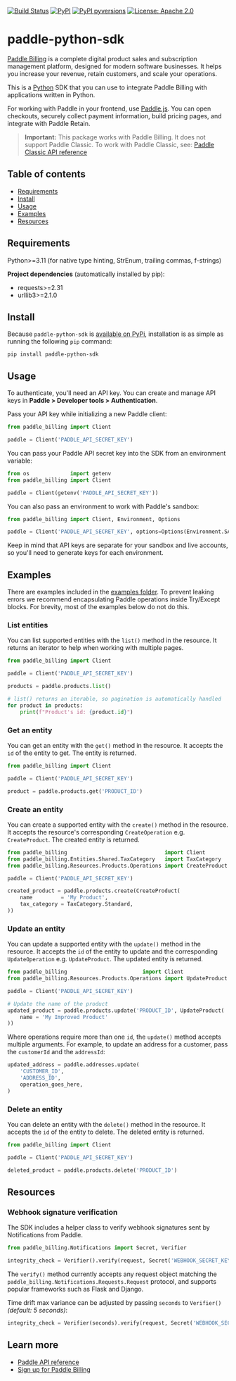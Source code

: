 [![Build Status](https://img.shields.io/github/actions/workflow/status/PaddleHQ/paddle-python-sdk/publish_to_pypi.yml)](https://github.com/PaddleHQ/paddle-python-sdk/actions/?query=branch%3Amain)
[![PyPI](https://img.shields.io/pypi/v/paddle-python-sdk.svg)](https://pypi.python.org/pypi/paddle-python-sdk)
[![PyPI pyversions](https://img.shields.io/pypi/pyversions/paddle-python-sdk.svg)](https://pypi.python.org/pypi/paddle-python-sdk/)
[![License: Apache 2.0](https://img.shields.io/github/license/PaddleHQ/paddle-python-sdk)](http://www.apache.org/licenses/LICENSE-2.0)


# paddle-python-sdk
[Paddle Billing](https://www.paddle.com/billing?utm_source=dx&utm_medium=paddle-python-sdk) is a complete digital product sales and subscription management platform, designed for modern software businesses. It helps you increase your revenue, retain customers, and scale your operations.

This is a [Python](https://www.python.org/) SDK that you can use to integrate Paddle Billing with applications written in Python.

For working with Paddle in your frontend, use [Paddle.js](https://developer.paddle.com/paddlejs/overview?utm_source=dx&utm_medium=paddle-python-sdk). You can open checkouts, securely collect payment information, build pricing pages, and integrate with Paddle Retain.

> **Important:** This package works with Paddle Billing. It does not support Paddle Classic. To work with Paddle Classic, see: [Paddle Classic API reference](https://developer.paddle.com/classic/api-reference/1384a288aca7a-api-reference?utm_source=dx&utm_medium=paddle-python-sdk)


## Table of contents
- [Requirements](#Requirements)
- [Install](#Install)
- [Usage](#Usage)
- [Examples](#Examples)
- [Resources](#Resources)

## Requirements
Python>=3.11 (for native type hinting, StrEnum, trailing commas, f-strings)

**Project dependencies** (automatically installed by pip):
- requests>=2.31
- urllib3>=2.1.0


## Install
Because `paddle-python-sdk` is [available on PyPi](https://pypi.org/project/paddle-python-sdk/), installation is as simple as running the following `pip` command: 

`pip install paddle-python-sdk`



## Usage
To authenticate, you'll need an API key. You can create and manage API keys in **Paddle > Developer tools > Authentication**.

Pass your API key while initializing a new Paddle client:
``` python
from paddle_billing import Client

paddle = Client('PADDLE_API_SECRET_KEY')
```

You can pass your Paddle API secret key into the SDK from an environment variable:
``` python
from os             import getenv
from paddle_billing import Client

paddle = Client(getenv('PADDLE_API_SECRET_KEY'))
```

You can also pass an environment to work with Paddle's sandbox:
``` python
from paddle_billing import Client, Environment, Options

paddle = Client('PADDLE_API_SECRET_KEY', options=Options(Environment.SANDBOX))
```

Keep in mind that API keys are separate for your sandbox and live accounts, so you'll need to generate keys for each environment.



## Examples
There are examples included in the [examples folder](https://github.com/PaddleHQ/paddle-python-sdk/tree/main/examples). To prevent leaking errors we recommend encapsulating Paddle operations inside Try/Except blocks. For brevity, most of the examples below do not do this.

### List entities
You can list supported entities with the `list()` method in the resource. It returns an iterator to help when working with multiple pages.
``` python
from paddle_billing import Client

paddle = Client('PADDLE_API_SECRET_KEY')

products = paddle.products.list()

# list() returns an iterable, so pagination is automatically handled
for product in products:
    print(f"Product's id: {product.id}")
```

### Get an entity
You can get an entity with the `get()` method in the resource. It accepts the `id` of the entity to get. The entity is returned.
``` python
from paddle_billing import Client

paddle = Client('PADDLE_API_SECRET_KEY')

product = paddle.products.get('PRODUCT_ID')
```

### Create an entity
You can create a supported entity with the `create()` method in the resource. It accepts the resource's corresponding `CreateOperation` e.g. `CreateProduct`. The created entity is returned.

``` python
from paddle_billing                               import Client
from paddle_billing.Entities.Shared.TaxCategory   import TaxCategory
from paddle_billing.Resources.Products.Operations import CreateProduct

paddle = Client('PADDLE_API_SECRET_KEY')

created_product = paddle.products.create(CreateProduct(
    name         = 'My Product',
    tax_category = TaxCategory.Standard,
))
```

### Update an entity
You can update a supported entity with the `update()` method in the resource. It accepts the `id` of the entity to update and the corresponding `UpdateOperation` e.g. `UpdateProduct`. The updated entity is returned.
``` python
from paddle_billing                        import Client
from paddle_billing.Resources.Products.Operations import UpdateProduct

paddle = Client('PADDLE_API_SECRET_KEY')

# Update the name of the product
updated_product = paddle.products.update('PRODUCT_ID', UpdateProduct(
    name = 'My Improved Product'
))
```

Where operations require more than one `id`, the `update()` method accepts multiple arguments. For example, to update an address for a customer, pass the `customerId` and the `addressId`:
``` python
updated_address = paddle.addresses.update(
    'CUSTOMER_ID',
    'ADDRESS_ID',
    operation_goes_here,
)
```

### Delete an entity
You can delete an entity with the `delete()` method in the resource. It accepts the `id` of the entity to delete. The deleted entity is returned.
``` python
from paddle_billing import Client

paddle = Client('PADDLE_API_SECRET_KEY')

deleted_product = paddle.products.delete('PRODUCT_ID')
```


## Resources

### Webhook signature verification
The SDK includes a helper class to verify webhook signatures sent by Notifications from Paddle.

``` python
from paddle_billing.Notifications import Secret, Verifier

integrity_check = Verifier().verify(request, Secret('WEBHOOK_SECRET_KEY'))
```

The `verify()` method currently accepts any request object matching the `paddle_billing.Notifications.Requests.Request` protocol, and supports popular frameworks such as Flask and Django.

Time drift max variance can be adjusted by passing `seconds` to `Verifier()` _(default: 5 seconds)_:

```python
integrity_check = Verifier(seconds).verify(request, Secret('WEBHOOK_SECRET_KEY'))
```

## Learn more
- [Paddle API reference](https://developer.paddle.com/api-reference/overview?utm_source=dx&utm_medium=paddle-python-sdk)
- [Sign up for Paddle Billing](https://login.paddle.com/signup?utm_source=dx&utm_medium=paddle-python-sdk)
